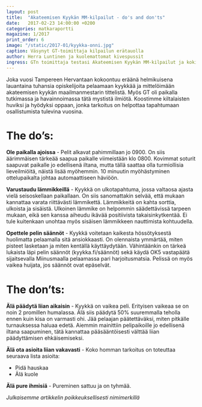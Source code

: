 ```yaml
---
layout: post
title:  "Akateemisen Kyykän MM-kilpailut - do's and don'ts"
date:   2017-02-23 14:00:00 +0200
categories: matkaraportti
magazine: 1/2017
print_order: 6
image: "/static/2017-01/kyykka-onni.jpg"
caption: Väsynyt GT-toimittaja kilpailun erätauolla
author: Herra Luntinen ja kuolemattomat kivespussit
ingress: GTn toimittaja testasi Akateemisen Kyykän MM-kilpailut ja koki unohtumattomia elämyksiä.
---
```


Joka vuosi Tampereen Hervantaan kokoontuu eräänä helmikuisena lauantaina tuhansia opiskelijoita pelaamaan kyykkää ja mittelöimään akateemisen kyykän maailmanmestarin tittelistä. Myös GT oli paikalla tutkimassa ja havainnoimassa tätä mystistä ilmiötä. Koostimme kiltalaisten huviksi ja hyödyksi oppaan, jonka tarkoitus on helpottaa tapahtumaan osallistumista tulevina vuosina.

# The do’s:

**Ole paikalla ajoissa** - Pelit alkavat pahimmillaan jo 0900. On siis äärimmäisen tärkeää saapua paikalle viimeistään klo 0800. Kovimmat soturit saapuvat paikalle jo edellisenä iltana, mutta tällä saattaa olla turmiollisia lieveilmiöitä, näistä lisää myöhemmin. 10 minuutin myöhästyminen ottelupaikalta johtaa automaattiseen häviöön.

**Varustaudu lämmikkeillä** - Kyykkä on ulkotapahtuma, jossa valtaosa ajasta vielä seisoskellaan paikallaan. On siis sanomattakin selvää, että mukaan kannattaa varata riittävästi lämmikettä. Lämmikkeitä on kahta sorttia, ulkoista ja sisäistä. Ulkoinen lämmike on helpommin säädettävissä tarpeen mukaan, eikä sen kanssa aiheudu ikävää positiivista takaisinkytkentää. Ei tule kuitenkaan unohtaa myös sisäisen lämmikkeen nauttimista kohtuudella.

**Opettele pelin säännöt** - Kyykkä voitetaan kaikesta hössötyksestä huolimatta pelaamalla sitä ansiokkaasti. On olennaista ymmärtää, miten pisteet lasketaan ja miten kentällä käyttäydytään. Vähintäänkin on tärkeä lukaista läpi pelin säännöt (kyykka.fi/säännöt) sekä käydä OK5 vastapäätä sijaitsevalla Miinusmaalla pelaamassa pari harjoitusmatsia. Pelissä on myös vaikea huijata, jos säännöt ovat epäselvät.

# The don’ts:

**Älä päädytä liian aikaisin** - Kyykkä on vaikea peli. Erityisen vaikeaa se on noin 2 promillen humalassa. Älä siis päädytä 50% suuremmalla teholla ennen kuin kisa on varmasti ohi. Jää pelaajan päätettäväksi, miten pitkälle turnauksessa haluaa edetä. Aiemmin mainittiin pelipaikoille jo edellisenä iltana saapuminen, tätä kannattaa pääsääntöisesti välttää liian päädyttämisen ehkäisemiseksi.

**Älä ota asioita liian vakavasti** - Koko homman tarkoitus on toteuttaa seuraava lista asioita:
- Pidä hauskaa
- Älä kuole

**Älä pure ihmisiä** - Pureminen sattuu ja on tyhmää.

*Julkaisemme artikkelin poikkeuksellisesti nimimerkillä*